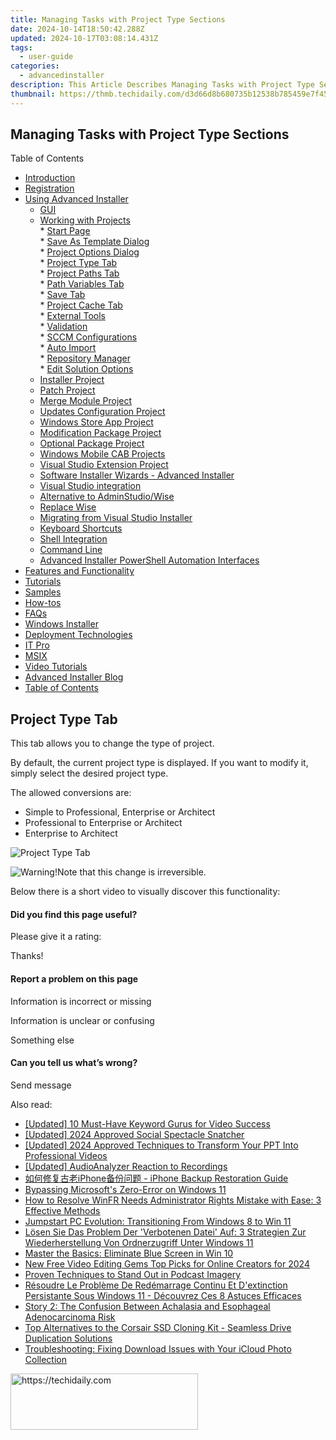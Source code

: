 ```yaml
---
title: Managing Tasks with Project Type Sections
date: 2024-10-14T18:50:42.288Z
updated: 2024-10-17T03:08:14.431Z
tags:
  - user-guide
categories:
  - advancedinstaller
description: This Article Describes Managing Tasks with Project Type Sections
thumbnail: https://thmb.techidaily.com/d3d66d8b680735b12538b785459e7f45b24c283f5d64f2076c6321e51a771e5e.jpg
---
```


## Managing Tasks with Project Type Sections

Table of Contents

* [Introduction](https://tools.techidaily.com/advancedinstaller/products/)
* [Registration](https://tools.techidaily.com/advancedinstaller/products/)
* [Using Advanced Installer](https://tools.techidaily.com/advancedinstaller/products/)  
   * [GUI](https://tools.techidaily.com/advancedinstaller/products/)  
   * [Working with Projects](https://tools.techidaily.com/advancedinstaller/products/)  
         * [Start Page](https://tools.techidaily.com/advancedinstaller/products/)  
         * [Save As Template Dialog](https://tools.techidaily.com/advancedinstaller/products/)  
         * [Project Options Dialog](https://tools.techidaily.com/advancedinstaller/products/)  
                  * [Project Type Tab](https://tools.techidaily.com/advancedinstaller/products/)  
                  * [Project Paths Tab](https://tools.techidaily.com/advancedinstaller/products/)  
                  * [Path Variables Tab](https://tools.techidaily.com/advancedinstaller/products/)  
                  * [Save Tab](https://tools.techidaily.com/advancedinstaller/products/)  
                  * [Project Cache Tab](https://tools.techidaily.com/advancedinstaller/products/)  
         * [External Tools](https://tools.techidaily.com/advancedinstaller/products/)  
         * [Validation](https://tools.techidaily.com/advancedinstaller/products/)  
         * [SCCM Configurations](https://tools.techidaily.com/advancedinstaller/products/)  
         * [Auto Import](https://tools.techidaily.com/advancedinstaller/products/)  
         * [Repository Manager](https://tools.techidaily.com/advancedinstaller/products/)  
         * [Edit Solution Options](https://tools.techidaily.com/advancedinstaller/products/)  
   * [Installer Project](https://tools.techidaily.com/advancedinstaller/products/)  
   * [Patch Project](https://tools.techidaily.com/advancedinstaller/products/)  
   * [Merge Module Project](https://tools.techidaily.com/advancedinstaller/products/)  
   * [Updates Configuration Project](https://tools.techidaily.com/advancedinstaller/products/)  
   * [Windows Store App Project](https://tools.techidaily.com/advancedinstaller/products/)  
   * [Modification Package Project](https://tools.techidaily.com/advancedinstaller/products/)  
   * [Optional Package Project](https://tools.techidaily.com/advancedinstaller/products/)  
   * [Windows Mobile CAB Projects](https://tools.techidaily.com/advancedinstaller/products/)  
   * [Visual Studio Extension Project](https://tools.techidaily.com/advancedinstaller/products/)  
   * [Software Installer Wizards - Advanced Installer](https://tools.techidaily.com/advancedinstaller/products/)  
   * [Visual Studio integration](https://tools.techidaily.com/advancedinstaller/products/)  
   * [Alternative to AdminStudio/Wise](https://tools.techidaily.com/advancedinstaller/products/)  
   * [Replace Wise](https://tools.techidaily.com/advancedinstaller/products/)  
   * [Migrating from Visual Studio Installer](https://tools.techidaily.com/advancedinstaller/products/)  
   * [Keyboard Shortcuts](https://tools.techidaily.com/advancedinstaller/products/)  
   * [Shell Integration](https://tools.techidaily.com/advancedinstaller/products/)  
   * [Command Line](https://tools.techidaily.com/advancedinstaller/products/)  
   * [Advanced Installer PowerShell Automation Interfaces](https://tools.techidaily.com/advancedinstaller/products/)
* [Features and Functionality](https://tools.techidaily.com/advancedinstaller/products/)
* [Tutorials](https://tools.techidaily.com/advancedinstaller/products/)
* [Samples](https://tools.techidaily.com/advancedinstaller/products/)
* [How-tos](https://tools.techidaily.com/advancedinstaller/products/)
* [FAQs](https://tools.techidaily.com/advancedinstaller/products/)
* [Windows Installer](https://tools.techidaily.com/advancedinstaller/products/)
* [Deployment Technologies](https://tools.techidaily.com/advancedinstaller/products/)
* [IT Pro](https://tools.techidaily.com/advancedinstaller/products/)
* [MSIX](https://tools.techidaily.com/advancedinstaller/products/)
* [Video Tutorials](https://tools.techidaily.com/advancedinstaller/products/)
* [Advanced Installer Blog](https://tools.techidaily.com/advancedinstaller/products/)
* [Table of Contents](https://tools.techidaily.com/advancedinstaller/products/)

## Project Type Tab

This tab allows you to change the type of project.

By default, the current project type is displayed. If you want to modify it, simply select the desired project type.

The allowed conversions are:

* Simple to Professional, Enterprise or Architect
* Professional to Enterprise or Architect
* Enterprise to Architect

![Project Type Tab](https://cdn.advancedinstaller.com/img/dialog/project-type.png "Project Type Tab")  

![Warning!](https://cdn.advancedinstaller.com/svg/common/IconMessageWarning.svg)Note that this change is irreversible.

Below there is a short video to visually discover this functionality:

#### Did you find this page useful?

Please give it a rating:

 Thanks!

#### Report a problem on this page

Information is incorrect or missing

Information is unclear or confusing

Something else

#### Can you tell us what’s wrong?

Send message

<ins class="adsbygoogle"
     style="display:block"
     data-ad-format="autorelaxed"
     data-ad-client="ca-pub-7571918770474297"
     data-ad-slot="1223367746"></ins>

<ins class="adsbygoogle"
     style="display:block"
     data-ad-client="ca-pub-7571918770474297"
     data-ad-slot="8358498916"
     data-ad-format="auto"
     data-full-width-responsive="true"></ins>

<span class="atpl-alsoreadstyle">Also read:</span>
<div><ul>
<li><a href="https://youtube-web.techidaily.com/ed-10-must-have-keyword-gurus-for-video-success/"><u>[Updated] 10 Must-Have Keyword Gurus for Video Success</u></a></li>
<li><a href="https://facebook-video-recording.techidaily.com/updated-2024-approved-social-spectacle-snatcher/"><u>[Updated] 2024 Approved Social Spectacle Snatcher</u></a></li>
<li><a href="https://screen-mirroring-recording.techidaily.com/updated-2024-approved-techniques-to-transform-your-ppt-into-professional-videos/"><u>[Updated] 2024 Approved Techniques to Transform Your PPT Into Professional Videos</u></a></li>
<li><a href="https://desktop-recording.techidaily.com/updated-audioanalyzer-reaction-to-recordings/"><u>[Updated] AudioAnalyzer Reaction to Recordings</u></a></li>
<li><a href="https://fox-pages.techidaily.com/iphone-iphone-backup-restoration-guide/"><u>如何修复古老iPhone备份问题 - iPhone Backup Restoration Guide</u></a></li>
<li><a href="https://win11.techidaily.com/bypassing-microsofts-zero-error-on-windows-11/"><u>Bypassing Microsoft's Zero-Error on Windows 11</u></a></li>
<li><a href="https://fox-pages.techidaily.com/how-to-resolve-winfr-needs-administrator-rights-mistake-with-ease-3-effective-methods/"><u>How to Resolve WinFR Needs Administrator Rights Mistake with Ease: 3 Effective Methods</u></a></li>
<li><a href="https://buynow-reviews.techidaily.com/jumpstart-pc-evolution-transitioning-from-windows-8-to-win-11/"><u>Jumpstart PC Evolution: Transitioning From Windows 8 to Win 11</u></a></li>
<li><a href="https://fox-pages.techidaily.com/losen-sie-das-problem-der-verbotenen-datei-auf-3-strategien-zur-wiederherstellung-von-ordnerzugriff-unter-windows-11/"><u>Lösen Sie Das Problem Der 'Verbotenen Datei' Auf: 3 Strategien Zur Wiederherstellung Von Ordnerzugriff Unter Windows 11</u></a></li>
<li><a href="https://data-wizards.techidaily.com/master-the-basics-eliminate-blue-screen-in-win-10/"><u>Master the Basics: Eliminate Blue Screen in Win 10</u></a></li>
<li><a href="https://video-content-creator.techidaily.com/new-free-video-editing-gems-top-picks-for-online-creators-for-2024/"><u>New Free Video Editing Gems Top Picks for Online Creators for 2024</u></a></li>
<li><a href="https://extra-resources.techidaily.com/proven-techniques-to-stand-out-in-podcast-imagery/"><u>Proven Techniques to Stand Out in Podcast Imagery</u></a></li>
<li><a href="https://fox-pages.techidaily.com/resoudre-le-probleme-de-redemarrage-continu-et-dextinction-persistante-sous-windows-11-decouvrez-ces-8-astuces-efficaces/"><u>Résoudre Le Problème De Redémarrage Continu Et D'extinction Persistante Sous Windows 11 - Découvrez Ces 8 Astuces Efficaces</u></a></li>
<li><a href="https://fox-pages.techidaily.com/story-2-the-confusion-between-achalasia-and-esophageal-adenocarcinoma-risk/"><u>Story 2: The Confusion Between Achalasia and Esophageal Adenocarcinoma Risk</u></a></li>
<li><a href="https://fox-pages.techidaily.com/top-alternatives-to-the-corsair-ssd-cloning-kit-seamless-drive-duplication-solutions/"><u>Top Alternatives to the Corsair SSD Cloning Kit - Seamless Drive Duplication Solutions</u></a></li>
<li><a href="https://fox-pages.techidaily.com/troubleshooting-fixing-download-issues-with-your-icloud-photo-collection/"><u>Troubleshooting: Fixing Download Issues with Your iCloud Photo Collection</u></a></li>
</ul></div>

<!-- affiliate ads begin -->
<a href="https://aligracehair.sjv.io/c/5597632/1902319/19272" target="_top" id="1902319">
  <img src="//a.impactradius-go.com/display-ad/19272-1902319" border="0" alt="https://techidaily.com" width="300" height="90"/>
</a>
<img height="0" width="0" src="https://aligracehair.sjv.io/i/5597632/1902319/19272" style="position:absolute;visibility:hidden;" border="0" />
<!-- affiliate ads end -->

